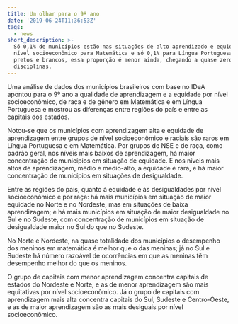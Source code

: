 ```yaml
---
title: Um olhar para o 9º ano
date: '2019-06-24T11:36:53Z'
tags:
  - news
short_description: >-
  Só 0,1% de municípios estão nas situações de alto aprendizado e equidade em
  nível socioeconômico para Matemática e só 0,1% para Língua Portuguesa. Entre
  pretos e brancos, essa proporção é menor ainda, chegando a quase zero nas duas
  disciplinas.
---
```

Uma análise de dados dos municípios brasileiros com base no IDeA apontou para o 9º ano a qualidade de aprendizagem e a equidade por nível socioeconômico, de raça e de gênero em Matemática e em Língua Portuguesa e mostrou as diferenças entre regiões do país e entre as capitais dos estados. 

Notou-se que os municípios com aprendizagem alta e equidade de aprendizagem entre grupos de nível socioeconômico e raciais são raros em Língua Portuguesa e em Matemática. Por grupos de NSE e de raça, como padrão geral, nos níveis mais baixos de aprendizagem, há maior concentração de municípios em situação de equidade. E nos níveis mais altos de aprendizagem, médio e médio-alto, a equidade é rara, e há maior concentração de municípios em situações de desigualdade.



Entre as regiões do país, quanto à equidade e às desigualdades por nível socioeconômico e por raça: há mais municípios em situação de maior equidade no Norte e no Nordeste, mas em situações de baixa aprendizagem; e há mais municípios em situação de maior desigualdade no Sul e no Sudeste, com concentração de municípios em situação de desigualdade maior no Sul do que no Sudeste.

No Norte e Nordeste, na quase totalidade dos municípios o desempenho dos meninos em matemática é melhor que o das meninas; já no Sul e Sudeste há número razoável de ocorrências em que as meninas têm desempenho melhor do que os meninos.

O grupo de capitais com menor aprendizagem concentra capitais de estados do Nordeste e Norte, e as de menor aprendizagem são mais equitativas por nível socioeconômico. Já o grupo de capitais com aprendizagem mais alta concentra capitais do Sul, Sudeste e Centro-Oeste, e as de maior aprendizagem são as mais desiguais por nível socioeconômico.
